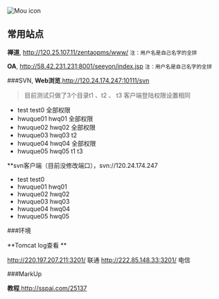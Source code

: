 ![Mou icon](http://www.hwuque.com/Public/Home/Css/images/top_logo.gif)



## 常用站点

**禅道**,  <http://120.25.107.11/zentaopms/www/>
`注：用户名是自己名字的全拼`


**OA**,  <http://58.42.231.231:8001/seeyon/index.jsp>
`注：用户名是自己名字的全拼`

###SVN,
**Web浏览**,<http://120.24.174.247:10111/svn>
>目前测试只做了3个目录t1 、t2 、 t3  客户端登陆权限设置相同
* test      test0   全部权限* hwuque01  hwq01  全部权限* hwuque02  hwq02  全部权限* hwuque03  hwq03  t2* hwuque04  hwq04  全部权限* hwuque05  hwq05  t1   t3**svn客户端（目前没修改端口），svn://120.24.174.247
* test      test0* hwuque01  hwq01* hwuque02  hwq02* hwuque03  hwq03* hwuque04  hwq04* hwuque05  hwq05
###环境

**Tomcat log查看 **

http://220.197.207.211:3201/  联通
http://222.85.148.33:3201/	电信
###MarkUp
**教程**,<http://sspai.com/25137>